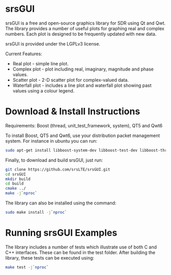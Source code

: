 srsGUI
========

srsGUI is a free and open-source graphics library for SDR using Qt and Qwt. The library provides a number of useful plots for graphing real and complex numbers. Each plot is designed to be frequently updated with new data.

srsGUI is provided under the LGPLv3 license.

Current Features: 
 * Real plot - simple line plot.
 * Complex plot - plot including real, imaginary, magnitude and phase values.
 * Scatter plot - 2-D scatter plot for complex-valued data.
 * Waterfall plot - includes a line plot and waterfall plot showing past values using a colour legend.

Download & Install Instructions
=================================

Requirements: Boost (thread, unit_test_framework, system), QT5 and Qwt6

To install Boost, QT5 and Qwt6, use your distribution packet management system.
For instance in ubuntu you can run: 
```bash
sudo apt-get install libboost-system-dev libboost-test-dev libboost-thread-dev libqwt-qt5-dev qtbase5-dev
```


Finally, to download and build srsGUI, just run: 
```bash
git clone https://github.com/srsLTE/srsGUI.git
cd srsGUI
mkdir build
cd build
cmake ../
make -j`nproc`
```

The library can also be installed using the command:
```bash
sudo make install -j`nproc`
```

Running srsGUI Examples
========================

The library includes a number of tests which illustrate use of both C and C++ interfaces. These can be found in the test folder. After building the library, these tests can be executed using:
```bash
make test -j`nproc`
```
